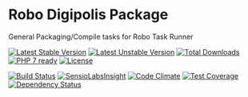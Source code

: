 # Robo Digipolis Package

General Packaging/Compile tasks for Robo Task Runner

[![Latest Stable Version](https://poser.pugx.org/digipolisgent/robo-digipolis-package/v/stable)](https://packagist.org/packages/digipolisgent/robo-digipolis-package)
[![Latest Unstable Version](https://poser.pugx.org/digipolisgent/robo-digipolis-package/v/unstable)](https://packagist.org/packages/digipolisgent/robo-digipolis-package)
[![Total Downloads](https://poser.pugx.org/digipolisgent/robo-digipolis-package/downloads)](https://packagist.org/packages/digipolisgent/robo-digipolis-package)
[![PHP 7 ready](http://php7ready.timesplinter.ch/digipolisgent/robo-digipolis-package/develop/badge.svg)](https://travis-ci.org/digipolisgent/robo-digipolis-package)
[![License](https://poser.pugx.org/digipolisgent/robo-digipolis-package/license)](https://packagist.org/packages/digipolisgent/robo-digipolis-package)

[![Build Status](https://travis-ci.org/digipolisgent/robo-digipolis-package.svg?branch=develop)](https://travis-ci.org/digipolisgent/robo-digipolis-package)
[![SensioLabsInsight](https://insight.sensiolabs.com/projects/1f156f4e-6537-46ae-a946-dec578631d95/mini.png)](https://insight.sensiolabs.com/projects/1f156f4e-6537-46ae-a946-dec578631d95)
[![Code Climate](https://codeclimate.com/github/digipolisgent/robo-digipolis-package/badges/gpa.svg)](https://codeclimate.com/github/digipolisgent/robo-digipolis-package)
[![Test Coverage](https://codeclimate.com/github/digipolisgent/robo-digipolis-package/badges/coverage.svg)](https://codeclimate.com/github/digipolisgent/robo-digipolis-package/coverage)
[![Dependency Status](https://www.versioneye.com/user/projects/588617eab194d40039c906dd/badge.svg?style=flat-square)](https://www.versioneye.com/user/projects/588617eab194d40039c906dd)
